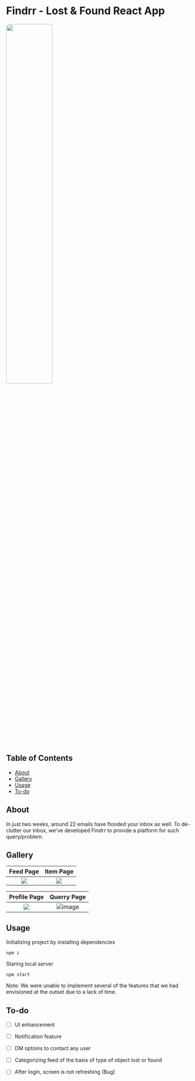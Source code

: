 # Findrr - Lost & Found React App
<img src="https://cdn.discordapp.com/attachments/942021734767423488/964849231481413672/image_1.png" width=50% height=auto style="border-radius: 10px"> 

## Table of Contents

- [About](#about)
- [Gallery](#gallery)
- [Usage](#usage)
- [To-do](#to-do)

## About
In just two weeks, around 22 emails have flooded your inbox as well.
To de-clutter our inbox, we've developed Findrr to provide a platform for such query/problem.

## Gallery
Feed Page            |  Item Page
:-------------------------:|:-------------------------:
![](https://cdn.discordapp.com/attachments/942021734767423488/964844499853508608/unknown.png)  |  ![](https://cdn.discordapp.com/attachments/942021734767423488/964844425958293525/unknown.png)

Profile Page            |  Querry Page
:-------------------------:|:-------------------------:
![](https://cdn.discordapp.com/attachments/942021734767423488/964845942488576070/unknown.png)  |  ![image](https://user-images.githubusercontent.com/86405648/163672919-8c9953c4-b79e-4a16-a325-bcd315fa4908.png)



## Usage
Initializing project by installing dependencies
```
npm i
```
Staring local server
```
npm start
```
Note: We were unable to implement several of the features that we had envisioned at the outset due to a lack of time.
## To-do
- [ ] UI enhancement
- [ ] Notification feature
- [ ] DM optoins to contact any user
- [ ] Categorizing feed of the basis of type of object lost or found
- [ ] After login, screen is not refreshing (Bug)

